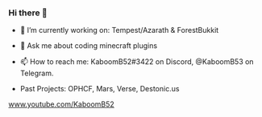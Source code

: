 ### Hi there 👋

- 🔭 I’m currently working on: Tempest/Azarath & ForestBukkit
- 💬 Ask me about coding minecraft plugins
- 📫 How to reach me: KaboomB52#3422 on Discord, @KaboomB53 on Telegram.

- Past Projects: OPHCF, Mars, Verse, Destonic.us

www.youtube.com/KaboomB52
